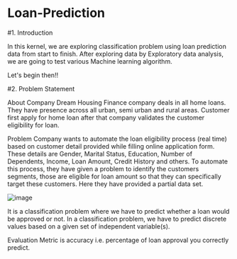 # Loan-Prediction

#1. Introduction

In this kernel, we are exploring classification problem using loan prediction data from start to finish. After exploring data by Exploratory data analysis, we are going to test various Machine learning algorithm.

Let's begin then!!

#2. Problem Statement

About Company Dream Housing Finance company deals in all home loans. They have presence across all urban, semi urban and rural areas. Customer first apply for home loan after that company validates the customer eligibility for loan.

Problem Company wants to automate the loan eligibility process (real time) based on customer detail provided while filling online application form. These details are Gender, Marital Status, Education, Number of Dependents, Income, Loan Amount, Credit History and others. To automate this process, they have given a problem to identify the customers segments, those are eligible for loan amount so that they can specifically target these customers. Here they have provided a partial data set.

![image](https://user-images.githubusercontent.com/52714236/129509821-a3da12f5-b74f-4851-89f8-0fa26fca53ec.png)


It is a classification problem where we have to predict whether a loan would be approved or not. In a classification problem, we have to predict discrete values based on a given set of independent variable(s).

Evaluation Metric is accuracy i.e. percentage of loan approval you correctly predict.

